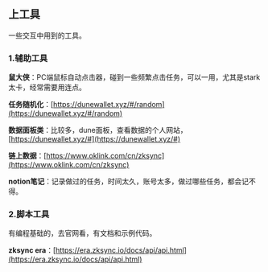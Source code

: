 ## 上工具

一些交互中用到的工具。

### 1.辅助工具

**鼠大侠**：PC端鼠标自动点击器，碰到一些频繁点击任务，可以一用，尤其是stark太卡，经常需要用连点。

**任务随机化**：[https://dunewallet.xyz/#/random](https://dunewallet.xyz/#/random)

**数据面板类**：比较多，dune面板，查看数据的个人网站，[https://dunewallet.xyz/#](https://dunewallet.xyz/#) 

**链上数据**：[https://www.oklink.com/cn/zksync](https://www.oklink.com/cn/zksync)

**notion笔记**：记录做过的任务，时间太久，账号太多，做过哪些任务，都会记不得。

### 2.脚本工具

有编程基础的，去官网看，有文档和示例代码。

**zksync era**：[https://era.zksync.io/docs/api/api.html](https://era.zksync.io/docs/api/api.html)
